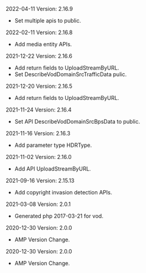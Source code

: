 2022-04-11 Version: 2.16.9
- Set multiple apis to public.

2022-02-11 Version: 2.16.8
- Add media entity APIs.

2021-12-22 Version: 2.16.6
- Add return fields to UploadStreamByURL.
- Set DescribeVodDomainSrcTrafficData pulic.

2021-12-20 Version: 2.16.5
- Add return fields to UploadStreamByURL.

2021-11-24 Version: 2.16.4
- Set API DescribeVodDomainSrcBpsData to public.

2021-11-16 Version: 2.16.3
- Add parameter type HDRType.

2021-11-02 Version: 2.16.0
- Add API UploadStreamByURL.

2021-09-16 Version: 2.15.13
- Add copyright invasion detection APIs.

2021-03-08 Version: 2.0.1
- Generated php 2017-03-21 for vod.

2020-12-30 Version: 2.0.0
- AMP Version Change.

2020-12-30 Version: 2.0.0
- AMP Version Change.

